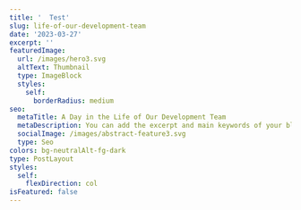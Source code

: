 ```yaml
---
title: '  Test'
slug: life-of-our-development-team
date: '2023-03-27'
excerpt: ''
featuredImage:
  url: /images/hero3.svg
  altText: Thumbnail
  type: ImageBlock
  styles:
    self:
      borderRadius: medium
seo:
  metaTitle: A Day in the Life of Our Development Team
  metaDescription: You can add the excerpt and main keywords of your blog post here.
  socialImage: /images/abstract-feature3.svg
  type: Seo
colors: bg-neutralAlt-fg-dark
type: PostLayout
styles:
  self:
    flexDirection: col
isFeatured: false
---
```

